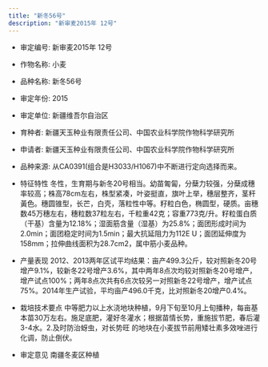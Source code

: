 ```yaml
---
title: "新冬56号"
description: "新审麦2015年 12号"
---
```

* 审定编号:  新审麦2015年 12号

*  作物名称:  小麦

*  品种名称:  新冬56号

*  审定年份:  2015

*  审定单位:  新疆维吾尔自治区

* 育种者:  新疆天玉种业有限责任公司、中国农业科学院作物科学研究所

*  申请者:  新疆天玉种业有限责任公司、中国农业科学院作物科学研究所

*  品种来源:  从CA0391(组合是H3033/H1067)中不断进行定向选择而来。

*  特征特性
冬性，生育期与新冬20号相当。幼苗匍匐，分蘖力较强，分蘖成穗率较高；株高78cm左右，株型紧凑，叶姿挺直，旗叶上举，穗层整齐，茎秆黃色。穗圆锥型，长芒，白壳，落粒性中等。籽粒白色，椭圆型，硬质。亩穗数45万穗左右，穗粒数37粒左右，千粒重42克；容重773克/升。籽粒蛋白质（干基）含量为12.18%；湿面筋含量（湿基）为25.8%；面团形成时间为2.0min；面团稳定时间为1.5min；最大抗延阻力为112E U；面团延伸度为158mm；拉伸曲线面积为28.7cm2，属中筋小麦品种。

*  产量表现
2012、2013两年区试平均结果：亩产499.3公斤，较对照新冬20号增产9.1%，较新冬22号增产3.6%，其中两年8点次均较对照新冬20号增产，增产试点100%；两年8点次共有6点次较另一对照新冬22号增产，增产试点75%。2014年生产试验，平均亩产496.0千克，比对照新冬20增产0.4%。

*  栽培技术要点
中等肥力以上水浇地块种植，9月下旬至10月上旬播种，每亩基本苗30万左右。施足底肥，灌好冬灌水；根据苗情长势，重施拔节肥，春后灌3-4水。2.及时防治蚜虫，对长势旺
的地块在小麦拔节前用矮壮素多效唑进行化调，防止倒伏。

*  审定意见
南疆冬麦区种植
